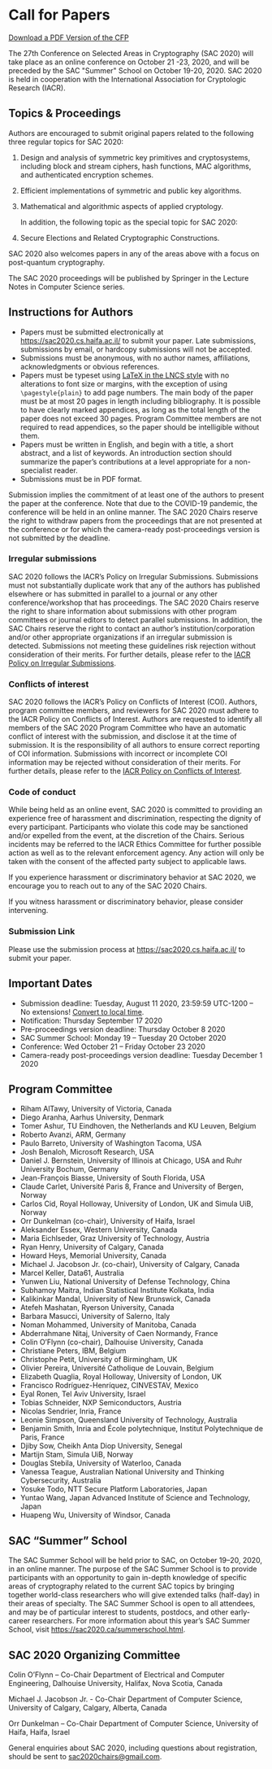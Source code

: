 # Call for Papers

[Download a PDF Version of the CFP](files/cfp_sac2020.pdf)

The 27th Conference on Selected Areas in Cryptography (SAC 2020) will take place as an online  conference on October 21 -23, 2020, and will be preceded
by the SAC "Summer" School on October 19-20, 2020. SAC 2020 is held in cooperation with the International Association for Cryptologic Research (IACR).

## Topics & Proceedings

Authors are encouraged to submit original papers related to the following three regular topics for SAC 2020:

1. Design and analysis of symmetric key primitives and cryptosystems, including block and stream ciphers, hash
functions, MAC algorithms, and authenticated encryption schemes.

2. Efficient implementations of symmetric and public key algorithms.

3. Mathematical and algorithmic aspects of applied cryptology.

   In addition, the following topic as the special topic for SAC 2020:

4. Secure Elections and Related Cryptographic Constructions.

SAC 2020 also welcomes papers in any of the areas above with a focus on post-quantum cryptography.

The SAC 2020 proceedings will be published by Springer in the Lecture Notes in Computer Science series.

## Instructions for Authors

* Papers must be submitted electronically at <a href="https://sac2020.cs.haifa.ac.il/"> https://sac2020.cs.haifa.ac.il/ </a> to submit your paper.
Late submissions, submissions by email, or hardcopy submissions will not be accepted.
* Submissions must be anonymous, with no author names, affiliations, acknowledgments or obvious references.
* Papers must be typeset using [LaTeX in the LNCS style](https://www.springer.com/gp/computer-science/lncs/conference-proceedings-guidelines)
with no alterations to font size or margins, with the exception
of using `\pagestyle{plain}` to add page numbers. The main body of the paper must be at most 20 pages in
length including bibliography. It is possible to have clearly marked appendices, as long as the total length of
the paper does not exceed 30 pages. Program Committee members are not required to read appendices, so the
paper should be intelligible without them.
* Papers must be written in English, and begin with a title, a short abstract, and a list of keywords. An
introduction section should summarize the paper’s contributions at a level appropriate for a non-specialist
reader.
* Submissions must be in PDF format.

Submission implies the commitment of at least one of the authors to present the paper at the conference. Note that
due to the COVID-19 pandemic, the conference will be held in an online manner. The SAC 2020 Chairs reserve the
right to withdraw papers from the proceedings that are not presented at the conference or for which the camera-ready
post-proceedings version is not submitted by the deadline.

### Irregular submissions ###

SAC 2020 follows the IACR’s Policy on Irregular Submissions. Submissions must not
substantially duplicate work that any of the authors has published elsewhere or has submitted in parallel to a
journal or any other conference/workshop that has proceedings. The SAC 2020 Chairs reserve the right to share
information about submissions with other program committees or journal editors to detect parallel submissions. In
addition, the SAC Chairs reserve the right to contact an author’s institution/corporation and/or other appropriate
organizations if an irregular submission is detected. Submissions not meeting these guidelines risk rejection without
consideration of their merits. For further details, please refer to the [IACR Policy on Irregular Submissions](https://www.iacr.org/docs/irregular.pdf).

### Conflicts of interest ###

SAC 2020 follows the IACR’s Policy on Conflicts of Interest (COI). Authors, program
committee members, and reviewers for SAC 2020 must adhere to the IACR Policy on Conflicts of Interest. Authors
are requested to identify all members of the SAC 2020 Program Committee who have an automatic conflict of
interest with the submission, and disclose it at the time of submission. It is the responsibility of all authors to ensure
correct reporting of COI information. Submissions with incorrect or incomplete COI information may be rejected
without consideration of their merits. For further details, please refer to the [IACR Policy on Conflicts of Interest](https://www.iacr.org/docs/conflicts.pdf).

### Code of conduct ###

While being held as an online event, SAC 2020 is committed to providing an experience free of
harassment and discrimination, respecting the dignity of every participant. Participants who violate this code may be
sanctioned and/or expelled from the event, at the discretion of the Chairs. Serious incidents may be referred to the
IACR Ethics Committee for further possible action as well as to the relevant enforcement agency. Any action will
only be taken with the consent of the affected party subject to applicable laws.

If you experience harassment or discriminatory behavior at SAC 2020, we encourage you to reach out to any of the
SAC 2020 Chairs.

If you witness harassment or discriminatory behavior, please consider intervening.

### Submission Link ###

Please use the submission process at <a href="https://sac2020.cs.haifa.ac.il/"> https://sac2020.cs.haifa.ac.il/ </a> to submit your paper.

## Important Dates ##

* Submission deadline: Tuesday, August 11 2020, 23:59:59 UTC-1200 – No extensions! <a href="https://www.timeanddate.com/worldclock/fixedtime.html?msg=Selected+Areas+in+Cryptography+2020+submission+deadline&iso=20200811T235959&p1=3926">Convert to local time</a>.
* Notification: Thursday September 17 2020
* Pre-proceedings version deadline: Thursday October 8 2020
* SAC Summer School: Monday 19 – Tuesday 20 October 2020
* Conference: Wed October 21 – Friday October 23 2020
* Camera-ready post-proceedings version deadline: Tuesday December 1 2020

## Program Committee ##

* Riham AlTawy, University of Victoria, Canada
* Diego Aranha, Aarhus University, Denmark
* Tomer Ashur, TU Eindhoven, the Netherlands and KU Leuven, Belgium
* Roberto Avanzi, ARM, Germany
* Paulo Barreto, University of Washington Tacoma, USA
* Josh Benaloh, Microsoft Research, USA
* Daniel J. Bernstein, University of Illinois at Chicago, USA and Ruhr University Bochum, Germany
* Jean-François Biasse, University of South Florida, USA
* Claude Carlet, Université Paris 8, France and University of Bergen, Norway
* Carlos Cid, Royal Holloway, University of London, UK and Simula UiB, Norway
* Orr Dunkelman (co-chair), University of Haifa, Israel
* Aleksander Essex, Western University, Canada
* Maria Eichlseder, Graz University of Technology, Austria
* Ryan Henry, University of Calgary, Canada
* Howard Heys, Memorial University, Canada
* Michael J. Jacobson Jr. (co-chair), University of Calgary, Canada
* Marcel Keller, Data61, Australia
* Yunwen Liu, National University of Defense Technology, China
* Subhamoy Maitra, Indian Statistical Institute Kolkata, India
* Kalikinkar Mandal, University of New Brunswick, Canada
* Atefeh Mashatan, Ryerson University, Canada
* Barbara Masucci, University of Salerno, Italy
* Noman Mohammed, University of Manitoba, Canada
* Abderrahmane Nitaj, University of Caen Normandy, France
* Colin O’Flynn (co-chair), Dalhouise University, Canada
* Christiane Peters, IBM, Belgium
* Christophe Petit, University of Birmingham, UK
* Olivier Pereira, Université Catholique de Louvain, Belgium
* Elizabeth Quaglia, Royal Holloway, University of London, UK
* Francisco Rodríguez-Henríquez, CINVESTAV, Mexico
* Eyal Ronen, Tel Aviv University, Israel
* Tobias Schneider, NXP Semiconductors, Austria
* Nicolas Sendrier, Inria, France
* Leonie Simpson, Queensland University of Technology, Australia
* Benjamin Smith, Inria and École polytechnique, Institut Polytechnique de Paris, France
* Djiby Sow, Cheikh Anta Diop University, Senegal
* Martijn Stam, Simula UiB, Norway
* Douglas Stebila, University of Waterloo, Canada
* Vanessa Teague, Australian National University and Thinking Cybersecurity, Australia
* Yosuke Todo, NTT Secure Platform Laboratories, Japan
* Yuntao Wang, Japan Advanced Institute of Science and Technology, Japan
* Huapeng Wu, University of Windsor, Canada

## SAC “Summer” School ##

The SAC Summer School will be held prior to SAC, on October 19–20, 2020, in an online manner. The purpose
of the SAC Summer School is to provide participants with an opportunity to gain in-depth knowledge of specific
areas of cryptography related to the current SAC topics by bringing together world-class researchers who will give
extended talks (half-day) in their areas of specialty. The SAC Summer School is open to all attendees, and may be of
particular interest to students, postdocs, and other early-career researchers. For more information about this year’s
SAC Summer School, visit https://sac2020.ca/summerschool.html.

## SAC 2020 Organizing Committee ##

Colin O’Flynn – Co-Chair
Department of Electrical and Computer Engineering,
Dalhouise University,
Halifax, Nova Scotia, Canada

Michael J. Jacobson Jr. - Co-Chair
Department of Computer Science,
University of Calgary,
Calgary, Alberta, Canada

Orr Dunkelman – Co-Chair
Department of Computer Science,
University of Haifa,
Haifa, Israel

General enquiries about SAC 2020, including questions about registration, should be sent to sac2020chairs@gmail.com.
